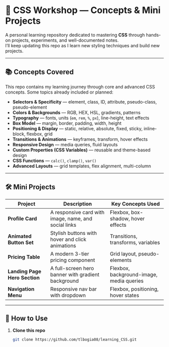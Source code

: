 # 🎨 CSS Workshop — Concepts & Mini Projects

A personal learning repository dedicated to mastering **CSS** through hands-on projects, experiments, and well-documented notes.  
I’ll keep updating this repo as I learn new styling techniques and build new projects.

---

## 📚 Concepts Covered

This repo contains my learning journey through core and advanced CSS concepts. Some topics already included or planned:

- **Selectors & Specificity** — element, class, ID, attribute, pseudo-class, pseudo-element
- **Colors & Backgrounds** — RGB, HEX, HSL, gradients, patterns
- **Typography** — fonts, units (`em`, `rem`, `%`, `px`), line-height, text effects
- **Box Model** — margin, border, padding, width, height
- **Positioning & Display** — static, relative, absolute, fixed, sticky, inline-block, flexbox, grid
- **Transitions & Animations** — keyframes, transform, hover effects
- **Responsive Design** — media queries, fluid layouts
- **Custom Properties (CSS Variables)** — reusable and theme-based design
- **CSS Functions** — `calc()`, `clamp()`, `var()`
- **Advanced Layouts** — grid templates, flex alignment, multi-column

---

## 🛠 Mini Projects

| Project | Description | Key Concepts Used |
|---------|-------------|-------------------|
| **Profile Card** | A responsive card with image, name, and social links | Flexbox, box-shadow, hover effects |
| **Animated Button Set** | Stylish buttons with hover and click animations | Transitions, transforms, variables |
| **Pricing Table** | A modern 3-tier pricing component | Grid layout, pseudo-elements |
| **Landing Page Hero Section** | A full-screen hero banner with gradient background | Flexbox, background-image, media queries |
| **Navigation Menu** | Responsive nav bar with dropdown | Flexbox, positioning, hover states |

---

## 🚀 How to Use

1. **Clone this repo**
   ```bash
   git clone https://github.com/tlbogia08/learning_CSS.git
   ```
